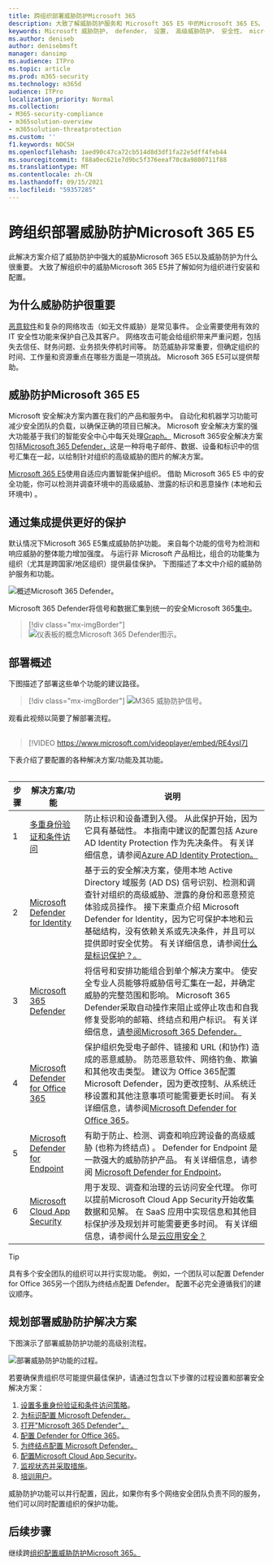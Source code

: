 ```yaml
---
title: 跨组织部署威胁防护Microsoft 365
description: 大致了解威胁防护服务和 Microsoft 365 E5 中的Microsoft 365 E5。 使用安全保护用户帐户、设备、电子邮件内容Microsoft 365 E5。
keywords: Microsoft 威胁防护， defender， 设置， 高级威胁防护， 安全性， microsoft 365 E5， 保护设备
ms.author: deniseb
author: denisebmsft
manager: dansimp
ms.audience: ITPro
ms.topic: article
ms.prod: m365-security
ms.technology: m365d
audience: ITPro
localization_priority: Normal
ms.collection:
- M365-security-compliance
- m365solution-overview
- m365solution-threatprotection
ms.custom: ''
f1.keywords: NOCSH
ms.openlocfilehash: 1aed90c47ca72cb514d8d3df1fa22e5dff4feb44
ms.sourcegitcommit: f88a0ec621e7d9bc5f376eeaf70c8a9800711f88
ms.translationtype: MT
ms.contentlocale: zh-CN
ms.lasthandoff: 09/15/2021
ms.locfileid: "59357285"
---
```

# <a name="deploy-threat-protection-capabilities-across-microsoft-365-e5"></a>跨组织部署威胁防护Microsoft 365 E5

此解决方案介绍了威胁防护中强大的威胁Microsoft 365 E5以及威胁防护为什么很重要。 大致了解组织中的威胁Microsoft 365 E5并了解如何为组织进行安装和配置。

## <a name="why-threat-protection-is-important"></a>为什么威胁防护很重要 

[恶意软件](/windows/security/threat-protection/intelligence/understanding-malware)和复杂的网络攻击（如无文件威胁）[](/windows/security/threat-protection/intelligence/fileless-threats)是常见事件。 企业需要使用有效的 IT 安全性功能来保护自己及其客户。 网络攻击可能会给组织带来严重问题，包括失去信任、财务问题、业务损失停机时间等。 防范威胁非常重要，但确定组织的时间、工作量和资源重点在哪些方面是一项挑战。 Microsoft 365 E5可以提供帮助。 

## <a name="threat-protection-in-microsoft-365-e5"></a>威胁防护Microsoft 365 E5

Microsoft 安全解决方案内置在我们的产品和服务中。 自动化和机器学习功能可减少安全团队的负载，以确保正确的项目已解决。 Microsoft 安全解决方案的强大功能基于我们的智能安全中心中每天处理[Graph。](/graph/security-concept-overview) Microsoft 365安全解决方案包括[Microsoft 365 Defender，](../security/defender/microsoft-365-defender.md)这是一种将电子邮件、数据、设备和标识中的信号汇集在一起，以绘制针对组织的高级威胁的图片的解决方案。

[Microsoft 365 E5](https://www.microsoft.com/microsoft-365/enterprise-e5-business-software?activetab=pivot%3aoverviewtab)使用自适应内置智能保护组织。 借助 Microsoft 365 E5 中的安全功能，你可以检测并调查环境中的高级威胁、泄露的标识和恶意操作 (本地和云环境中) 。

## <a name="better-protection-with-integration"></a>通过集成提供更好的保护

默认情况下Microsoft 365 E5集成威胁防护功能。 来自每个功能的信号为检测和响应威胁的整体能力增加强度。 与运行非 Microsoft 产品相比，组合的功能集为组织（尤其是跨国家/地区组织）提供最佳保护。 下图描述了本文中介绍的威胁防护服务和功能。

![概述Microsoft 365 Defender。](../media/deploy-threat-protection/deploy-threat-protection-across-m365-overview.png)

Microsoft 365 Defender将信号和数据汇集到统一的安全Microsoft 365[集中](/microsoft-365/security/defender/overview-security-center)。 

> [!div class="mx-imgBorder"]
> ![仪表板的概念Microsoft 365 Defender图示。](../media/deploy-threat-protection/deploy-threat-protection-across-m365-mtp.png)

## <a name="deployment-overview"></a>部署概述

下图描述了部署这些单个功能的建议路径。 

> [!div class="mx-imgBorder"]
> ![M365 威胁防护信号。](../media/deploy-threat-protection/deploy-threat-protection-across-m365.png)

观看此视频以简要了解部署流程。
<br><br>
> [!VIDEO https://www.microsoft.com/videoplayer/embed/RE4vsI7]

下表介绍了要配置的各种解决方案/功能及其功能。<br/><br/>

|步骤 |解决方案/功能  |说明  |
|--|---------|---------|
| 1 |[多重身份验证和条件访问](deploy-threat-protection-configure.md#step-1-set-up-multi-factor-authentication-and-conditional-access-policies)     |防止标识和设备遭到入侵。 从此保护开始，因为它具有基础性。 本指南中建议的配置包括 Azure AD Identity Protection 作为先决条件。 有关详细信息，请参阅[Azure AD Identity Protection。](/azure/security/fundamentals/threat-detection#azure-active-directory-identity-protection)     |
| 2 |[Microsoft Defender for Identity](deploy-threat-protection-configure.md#step-2-configure-microsoft-defender-for-identity)     |  基于云的安全解决方案，使用本地 Active Directory 域服务 (AD DS) 信号识别、检测和调查针对组织的高级威胁、泄露的身份和恶意预览体验成员操作。 接下来重点介绍 Microsoft Defender for Identity，因为它可保护本地和云基础结构，没有依赖关系或先决条件，并且可以提供即时安全优势。 有关详细信息，请参阅[什么是标识保护？。](/azure/active-directory/identity-protection/overview-identity-protection) | 
| 3 |[Microsoft 365 Defender](deploy-threat-protection-configure.md#step-3-turn-on-microsoft-365-defender) |将信号和安排功能组合到单个解决方案中。 使安全专业人员能够将威胁信号汇集在一起，并确定威胁的完整范围和影响。 Microsoft 365 Defender采取自动操作来阻止或停止攻击和自我修复受影响的邮箱、终结点和用户标识。 有关详细信息，[请参阅Microsoft 365 Defender。](/microsoft-365/security/defender/microsoft-365-defender) |
| 4  |[Microsoft Defender for Office 365](deploy-threat-protection-configure.md#step-4-configure-microsoft-defender-for-office-365)     | 保护组织免受电子邮件、链接和 URL (和协作) 造成的恶意威胁。 防范恶意软件、网络钓鱼、欺骗和其他攻击类型。 建议为 Office 365配置 Microsoft Defender，因为更改控制、从系统迁移设置和其他注意事项可能需要更长时间。 有关详细信息，请参阅[Microsoft Defender for Office 365](/microsoft-365/security/office-365-security/defender-for-office-365)。       |
| 5  |[Microsoft Defender for Endpoint](deploy-threat-protection-configure.md#step-5-configure-microsoft-defender-for-endpoint)    | 有助于防止、检测、调查和响应跨设备的高级威胁 (也称为终结点) 。 Defender for Endpoint 是一款强大的威胁防护产品。 有关详细信息，请参阅 [Microsoft Defender for Endpoint](/microsoft-365/security/defender-endpoint/microsoft-defender-endpoint)。  |
| 6  |[Microsoft Cloud App Security](deploy-threat-protection-configure.md#step-6-configure-microsoft-cloud-app-security)     | 用于发现、调查和治理的云访问安全代理。 你可以提前Microsoft Cloud App Security开始收集数据和见解。 在 SaaS 应用中实现信息和其他目标保护涉及规划并可能需要更多时间。 有关详细信息，请参阅什么是[云应用安全？](/cloud-app-security/what-is-cloud-app-security)      | 

> [!TIP]
> 具有多个安全团队的组织可以并行实现功能。 例如，一个团队可以配置 Defender for Office 365另一个团队为终结点配置 Defender。 配置不必完全遵循我们的建议顺序。 

## <a name="plan-to-deploy-your-threat-protection-solution"></a>规划部署威胁防护解决方案

下图演示了部署威胁防护功能的高级别流程。 

![部署威胁防护功能的过程。](../media/deploy-threat-protection/deploy-threat-protection-across-m365-grid.png)

若要确保贵组织尽可能提供最佳保护，请通过包含[](deploy-threat-protection-configure.md)以下步骤的过程设置和部署安全解决方案：

1. [设置多重身份验证和条件访问策略](deploy-threat-protection-configure.md#step-1-set-up-multi-factor-authentication-and-conditional-access-policies)。
2. [为标识配置 Microsoft Defender。](deploy-threat-protection-configure.md#step-2-configure-microsoft-defender-for-identity)
3. [打开"Microsoft 365 Defender"。](deploy-threat-protection-configure.md#step-3-turn-on-microsoft-365-defender)
4. [配置 Defender for Office 365](deploy-threat-protection-configure.md#step-4-configure-microsoft-defender-for-office-365)。
5. [为终结点配置 Microsoft Defender。](deploy-threat-protection-configure.md#step-5-configure-microsoft-defender-for-endpoint)
6. [配置Microsoft Cloud App Security](deploy-threat-protection-configure.md#step-6-configure-microsoft-cloud-app-security)。
7. [监视状态并采取措施](deploy-threat-protection-configure.md#step-7-monitor-status-and-take-actions)。
8. [培训用户](deploy-threat-protection-configure.md#step-8-train-users)。

威胁防护功能可以并行配置，因此，如果你有多个网络安全团队负责不同的服务，他们可以同时配置组织的保护功能。

## <a name="next-step"></a>后续步骤

继续跨[组织配置威胁防护Microsoft 365。](deploy-threat-protection-configure.md)


